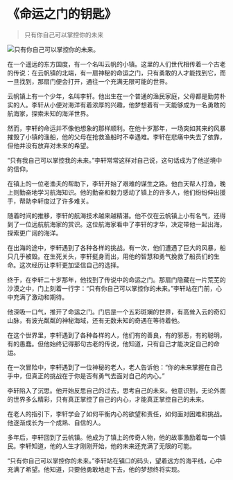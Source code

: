 # 《命运之门的钥匙》
> 只有你自己可以掌控你的未来


![只有你自己可以掌控你的未来。](/images/7b3e09f1a1ce4b4e8b57d124760a0b49.jpg)

在一个遥远的东方国度，有一个名叫云帆的小镇。这里的人们世代相传着一个古老的传说：在云帆镇的北端，有一扇神秘的命运之门，只有勇敢的人才能找到它，而一旦找到，那扇门便会打开，通往一个充满无限可能的世界。

云帆镇上有一个少年，名叫李轩。他出生在一个普通的渔民家庭，父母都是勤劳朴实的人。李轩从小便对海洋有着浓厚的兴趣，他梦想着有一天能够成为一名勇敢的航海家，探索未知的海洋世界。

然而，李轩的命运并不像他想象的那样顺利。在他十岁那年，一场突如其来的风暴摧毁了小镇的渔船，他的父母在抢救渔船时不幸遇难。李轩在悲痛中失去了依靠，但他并没有放弃对未来的希望。

“只有我自己可以掌控我的未来。”李轩常常这样对自己说，这句话成为了他逆境中的信仰。

在镇上的一位老渔夫的帮助下，李轩开始了艰难的谋生之路。他白天帮人打渔，晚上则勤奋地学习航海知识。他的勤奋和毅力感动了镇上的许多人，他们纷纷伸出援手，帮助李轩度过了许多难关。

随着时间的推移，李轩的航海技术越来越精湛。他不仅在云帆镇上小有名气，还得到了一位远航航海家的赏识。这位航海家看中了李轩的才华，决定带他一起出海，探索更广阔的海洋。

在出海的途中，李轩遇到了各种各样的挑战。有一次，他们遭遇了巨大的风暴，船只几乎被毁。在生死关头，李轩挺身而出，用他的智慧和勇气挽救了船员们的生命。这次经历让李轩更加坚信自己的选择。

终于，在李轩二十岁那年，他找到了传说中的命运之门。那扇门隐藏在一片荒芜的沙漠之中，门上刻着一行字：“只有你自己可以掌控你的未来。”李轩站在门前，心中充满了激动和期待。

他深吸一口气，推开了命运之门。门后是一个五彩斑斓的世界，有高耸入云的奇幻山脉，有波光粼粼的神秘海域，还有无数未知的奇遇在等待着他。

在这个世界里，李轩遇到了各种各样的人，他们有的善良，有的邪恶，有的聪明，有的愚蠢。但他始终记得那句古老的传说，他知道，只有自己才能决定自己的命运。

在一次冒险中，李轩遇到了一位神秘的老人，老人告诉他：“你的未来掌握在自己手中，但真正的挑战在于你是否有勇气去面对自己的内心。”

李轩陷入了沉思。他开始反思自己的过去，思考自己的未来。他意识到，无论外面的世界多么精彩，只有真正掌控了自己的内心，才能真正掌控自己的未来。

在老人的指引下，李轩学会了如何平衡内心的欲望和责任，如何面对困难和挑战。他逐渐成长为一个成熟、自信的人。

多年后，李轩回到了云帆镇。他成为了镇上的传奇人物，他的故事激励着每一个镇民。李轩知道，他的人生才刚刚开始，他的未来还充满了无限的可能。

“只有你自己可以掌控你的未来。”李轩站在镇口的码头，望着远方的海平线，心中充满了希望。他知道，只要他勇敢地走下去，他的梦想终将实现。